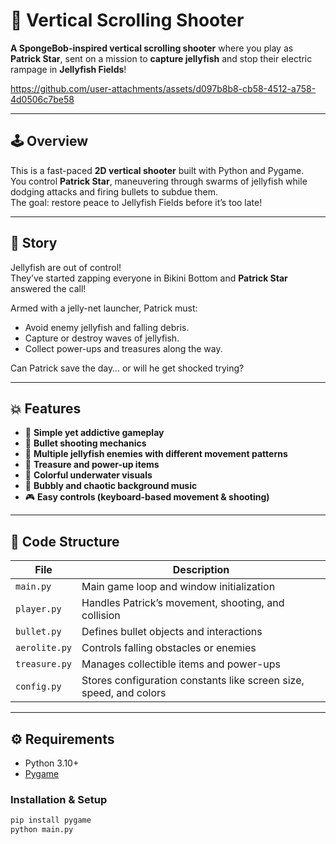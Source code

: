 # 🪸 Vertical Scrolling Shooter

**A SpongeBob-inspired vertical scrolling shooter** where you play as **Patrick Star**, sent on a mission to **capture jellyfish** and stop their electric rampage in **Jellyfish Fields**!


https://github.com/user-attachments/assets/d097b8b8-cb58-4512-a758-4d0506c7be58

---

## 🕹️ Overview

This is a fast-paced **2D vertical shooter** built with Python and Pygame.  
You control **Patrick Star**, maneuvering through swarms of jellyfish while dodging attacks and firing bullets to subdue them.  
The goal: restore peace to Jellyfish Fields before it’s too late!

---

## 🌊 Story

Jellyfish are out of control!  
They’ve started zapping everyone in Bikini Bottom and **Patrick Star** answered the call!  

Armed with a jelly-net launcher, Patrick must:
- Avoid enemy jellyfish and falling debris.  
- Capture or destroy waves of jellyfish.  
- Collect power-ups and treasures along the way.

Can Patrick save the day… or will he get shocked trying?

---

## 💥 Features

- 🧠 **Simple yet addictive gameplay**  
- 💫 **Bullet shooting mechanics**  
- 🪼 **Multiple jellyfish enemies with different movement patterns**  
- 💎 **Treasure and power-up items**  
- 🎨 **Colorful underwater visuals**  
- 🎵 **Bubbly and chaotic background music**  
- 🎮 **Easy controls (keyboard-based movement & shooting)**  

---

## 🧩 Code Structure

| File | Description |
|------|--------------|
| `main.py` | Main game loop and window initialization |
| `player.py` | Handles Patrick’s movement, shooting, and collision |
| `bullet.py` | Defines bullet objects and interactions |
| `aerolite.py` | Controls falling obstacles or enemies |
| `treasure.py` | Manages collectible items and power-ups |
| `config.py` | Stores configuration constants like screen size, speed, and colors |

---

## ⚙️ Requirements

- Python 3.10+
- [Pygame](https://www.pygame.org/)

### Installation & Setup

```bash
pip install pygame
python main.py
